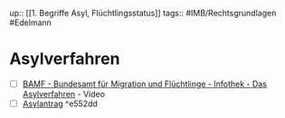 up:: [[1. Begriffe Asyl, Flüchtlingsstatus]]
tags:: #IMB/Rechtsgrundlagen #Edelmann 

# Asylverfahren
- [ ] [BAMF - Bundesamt für Migration und Flüchtlinge - Infothek - Das Asylverfahren](https://www.bamf.de/SharedDocs/Videos/DE/Behoerde/Gebaerdensprache/gebaerdensprache-asylverfahren-de.html?nn=282388) - Video
- [ ] [Asylantrag](https://www.bamf.de/SharedDocs/Anlagen/DE/AsylFluechtlingsschutz/Asylverfahren/asylerstantrag-schriftlich.pdf?__blob=publicationFile&v=7) ^e552dd
